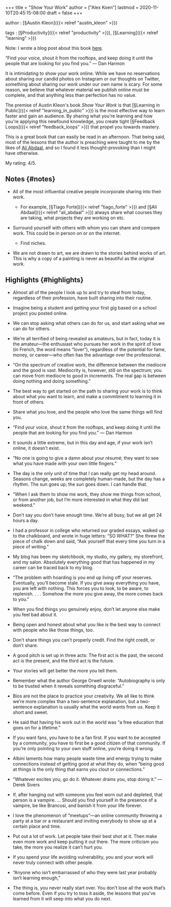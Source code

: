 +++
title = "Show Your Work"
author = ["Alex Koen"]
lastmod = 2020-11-10T20:45:15-08:00
draft = false
+++

author
: [§Austin Kleon]({{< relref "austin_kleon" >}})

tags
: [§Productivity]({{< relref "productivity" >}}), [§Learning]({{< relref "learning" >}})

Note: I wrote a blog post about this book [here](https://blog.alexkoen.com/posts/show-your-work/).

“Find your voice, shout it from the rooftops, and keep doing it until the people that are looking for you find you.” — Dan Harmon

It is intimidating to show your work online. While we have no reservations about sharing our candid photos on Instagram or our thoughts on Twitter, something about sharing our _work_ under our own name is scary. For some reason, we believe that whatever material we publish online must be complete, and that anything less than perfection has no value.

The premise of Austin Kleon's book _Show Your Work_ is that [§Learning in Public]({{< relref "learning_in_public" >}}) is the most effective way to learn faster and gain an audience. By sharing what you're learning and how you're applying this newfound knowledge, you create tight [§Feedback Loops]({{< relref "feedback_loops" >}}) that propel you towards mastery.

This is a great book that can easily be read in an afternoon. That being said, most of the lessons that the author is preaching were taught to me by the likes of [Ali Abdaal](https://www.youtube.com/channel/UCoOae5nYA7VqaXzerajD0lg), and so I found it less thought-provoking than I might have otherwise.

My rating: 4/5.


## Notes {#notes}

-   All of the most influential creative people incorporate sharing into their work.
    -   For example, [§Tiago Forte]({{< relref "tiago_forte" >}}) and [§Ali Abdaal]({{< relref "ali_abdaal" >}}) always share what courses they are taking, what projects they are working on etc.
-   Surround yourself with others with whom you can share and compare work. This could be in person on or on the internet.
    -   Find niches.

-   We are not drawn to art, we are drawn to the stories behind works of art. This is why a copy of a painting is never as beautiful as the original work.


## Highlights {#highlights}

-   Almost all of the people I look up to and try to steal from today, regardless of their profession, have built sharing into their routine.

-   Imagine being a student and getting your first gig based on a school project you posted online.

-   We can stop asking what others can do for us, and start asking what we can do for others.

-   We’re all terrified of being revealed as amateurs, but in fact, today it is the amateur—the enthusiast who pursues her work in the spirit of love (in French, the word means “lover”), regardless of the potential for fame, money, or career—who often has the advantage over the professional.

-   “On the spectrum of creative work, the difference between the mediocre and the good is vast. Mediocrity is, however, still on the spectrum; you can move from mediocre to good in increments. The real gap is between doing nothing and doing something.”

-   The best way to get started on the path to sharing your work is to think about what you want to learn, and make a commitment to learning it in front of others.

-   Share what you love, and the people who love the same things will find you.

-   “Find your voice, shout it from the rooftops, and keep doing it until the people that are looking for you find you.” — Dan Harmon

-   It sounds a little extreme, but in this day and age, if your work isn’t online, it doesn’t exist.

-   “No one is going to give a damn about your résumé; they want to see what you have made with your own little fingers.”

-   The day is the only unit of time that I can really get my head around. Seasons change, weeks are completely human-made, but the day has a rhythm. The sun goes up; the sun goes down. I can handle that.

-   “When I ask them to show me work, they show me things from school, or from another job, but I’m more interested in what they did last weekend.”

-   Don’t say you don’t have enough time. We’re all busy, but we all get 24 hours a day.

-   I had a professor in college who returned our graded essays, walked up to the chalkboard, and wrote in huge letters: “SO WHAT?” She threw the piece of chalk down and said, “Ask yourself that every time you turn in a piece of writing.”

-   My blog has been my sketchbook, my studio, my gallery, my storefront, and my salon. Absolutely everything good that has happened in my career can be traced back to my blog.

-   “The problem with hoarding is you end up living off your reserves. Eventually, you’ll become stale. If you give away everything you have, you are left with nothing. This forces you to look, to be aware, to replenish. . . . Somehow the more you give away, the more comes back to you.”

-   When you find things you genuinely enjoy, don’t let anyone else make you feel bad about it.

-   Being open and honest about what you like is the best way to connect with people who like those things, too.

-   Don’t share things you can’t properly credit. Find the right credit, or don’t share.

-   A good pitch is set up in three acts: The first act is the past, the second act is the present, and the third act is the future.

-   Your stories will get better the more you tell them.

-   Remember what the author George Orwell wrote: “Autobiography is only to be trusted when it reveals something disgraceful.”

-   Bios are not the place to practice your creativity. We all like to think we’re more complex than a two-sentence explanation, but a two-sentence explanation is usually what the world wants from us. Keep it short and sweet.

-   He said that having his work out in the world was “a free education that goes on for a lifetime.”

-   If you want fans, you have to be a fan first. If you want to be accepted by a community, you have to first be a good citizen of that community. If you’re only pointing to your own stuff online, you’re doing it wrong.

-   Albini laments how many people waste time and energy trying to make connections instead of getting good at what they do, when “being good at things is the only thing that earns you clout or connections.”

-   “Whatever excites you, go do it. Whatever drains you, stop doing it.” —Derek Sivers

-   If, after hanging out with someone you feel worn out and depleted, that person is a vampire. ... Should you find yourself in the presence of a vampire, be like Brancusi, and banish it from your life forever.

-   I love the phenomenon of “meetups”—an online community throwing a party at a bar or a restaurant and inviting everybody to show up at a certain place and time.

-   Put out a lot of work. Let people take their best shot at it. Then make even more work and keep putting it out there. The more criticism you take, the more you realize it can’t hurt you.

-   If you spend your life avoiding vulnerability, you and your work will never truly connect with other people.

-   “Anyone who isn’t embarrassed of who they were last year probably isn’t learning enough,”

-   The thing is, you never really start over. You don’t lose all the work that’s come before. Even if you try to toss it aside, the lessons that you’ve learned from it will seep into what you do next.
